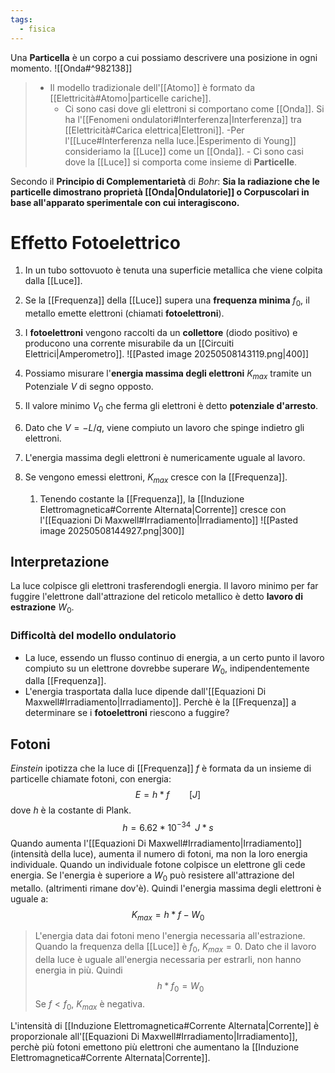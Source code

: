 ```yaml
---
tags:
  - fisica
---
```

Una **Particella** è un corpo a cui possiamo descrivere una posizione in ogni momento.
![[Onda#^982138]]

>- Il modello tradizionale dell'[[Atomo]] è formato da [[Elettricità#Atomo|particelle cariche]].
>	- Ci sono casi dove gli elettroni si comportano come [[Onda]]. Si ha l'[[Fenomeni ondulatori#Interferenza|Interferenza]] tra [[Elettricità#Carica elettrica|Elettroni]].
>-Per l'[[Luce#Interferenza nella luce.|Esperimento di Young]] consideriamo la [[Luce]] come un [[Onda]].
	- Ci sono casi dove la [[Luce]] si comporta come insieme di **Particelle**.

Secondo il **Principio di Complementarietà** di *Bohr*:
**Sia la radiazione che le particelle dimostrano proprietà [[Onda|Ondulatorie]] o Corpuscolari in base all'apparato sperimentale con cui interagiscono.**

# Effetto Fotoelettrico
1. In un tubo sottovuoto è tenuta una superficie metallica che viene colpita dalla [[Luce]].
2. Se la [[Frequenza]] della [[Luce]] supera una **frequenza minima** $f_0$, il metallo emette elettroni (chiamati **fotoelettroni**).
3. I **fotoelettroni** vengono raccolti da un **collettore** (diodo positivo) e producono una corrente misurabile da un [[Circuiti Elettrici|Amperometro]].
![[Pasted image 20250508143119.png|400]]

4. Possiamo misurare l'**energia massima degli elettroni** $K_{max}$ tramite un Potenziale $V$ di segno opposto. 
5. Il valore minimo $V_0$ che ferma gli elettroni è detto **potenziale d'arresto**.
6. Dato che $V=-L/q$, viene compiuto un lavoro che spinge indietro gli elettroni.
7. L'energia massima degli elettroni è numericamente uguale al lavoro.
8. Se vengono emessi elettroni, $K_{max}$ cresce con la [[Frequenza]].
	1. Tenendo costante la [[Frequenza]], la [[Induzione Elettromagnetica#Corrente Alternata|Corrente]] cresce con l'[[Equazioni Di Maxwell#Irradiamento|Irradiamento]]
![[Pasted image 20250508144927.png|300]]
## Interpretazione
La luce colpisce gli elettroni trasferendogli energia.
Il lavoro minimo per far fuggire l'elettrone dall'attrazione del reticolo metallico è detto **lavoro di estrazione** $W_0$.
### Difficoltà del modello ondulatorio
- La luce, essendo un flusso continuo di energia, a un certo punto il lavoro compiuto su un elettrone dovrebbe superare $W_0$, indipendentemente dalla [[Frequenza]].
 - L'energia trasportata dalla luce dipende dall'[[Equazioni Di Maxwell#Irradiamento|Irradiamento]]. Perchè è la [[Frequenza]] a determinare se i **fotoelettroni** riescono a fuggire? 
## Fotoni
*Einstein* ipotizza che la luce di [[Frequenza]] $f$ è formata da un insieme di particelle chiamate fotoni, con energia:
$$
E=h*f\;\;\;\;\;\;\;\;\;[J]
$$
dove $h$ è la costante di Plank.
$$
h=6.62*10^{-34} \;\;J*s
$$
Quando aumenta l'[[Equazioni Di Maxwell#Irradiamento|Irradiamento]] (intensità della luce), aumenta il numero di fotoni, ma non la loro energia individuale. 
Quando un individuale fotone colpisce un elettrone gli cede energia. Se l'energia è superiore a $W_0$ può resistere all'attrazione del metallo. (altrimenti rimane dov'è).
Quindi l'energia massima degli elettroni è uguale a:
$$
K_{max}=h*f-W_0
$$
>L'energia data dai fotoni meno l'energia necessaria all'estrazione.
Quando la frequenza della [[Luce]] è $f_0$, $K_{max}=0$.
>Dato che il lavoro della luce è uguale all'energia necessaria per estrarli, non hanno energia in più.
Quindi
$$
h*f_0=W_0
$$
>Se $f<f_0$, $K_{max}$ è negativa.

L'intensità di [[Induzione Elettromagnetica#Corrente Alternata|Corrente]] è proporzionale all'[[Equazioni Di Maxwell#Irradiamento|Irradiamento]], perchè più fotoni emettono più elettroni che aumentano la [[Induzione Elettromagnetica#Corrente Alternata|Corrente]].
